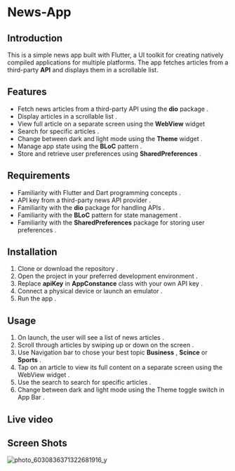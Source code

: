 # News-App

## Introduction
This is a simple news app built with Flutter, a UI toolkit for creating natively compiled applications for multiple platforms. The app fetches articles from a third-party **API** and displays them in a scrollable list.

## Features
- Fetch news articles from a third-party API using the **dio** package .
- Display articles in a scrollable list .
- View full article on a separate screen using the **WebView** widget
- Search for specific articles .
- Change between dark and light mode using the **Theme** widget .
- Manage app state using the **BLoC** pattern .
- Store and retrieve user preferences using **SharedPreferences** .

## Requirements
- Familiarity with Flutter and Dart programming concepts .
- API key from a third-party news API provider .
- Familiarity with the **dio** package for handling APIs .
- Familiarity with the **BLoC** pattern for state management . 
- Familiarity with the **SharedPreferences** package for storing user preferences .

## Installation
1. Clone or download the repository .
2. Open the project in your preferred development environment .
3. Replace **apiKey** in **AppConstance** class with your own API key .
4. Connect a physical device or launch an emulator .
5. Run the app .

## Usage
1. On launch, the user will see a list of news articles .
2. Scroll through articles by swiping up or down on the screen .
3. Use Navigation bar to chose your best topic **Business** , **Scince** or **Sports** .
4. Tap on an article to view its full content on a separate screen using the WebView widget . 
5. Use the search  to search for specific articles . 
6. Change between dark and light mode using the Theme toggle switch in App Bar .

## Live video 

## Screen Shots

![photo_6030836371322681916_y](https://user-images.githubusercontent.com/96302371/220892840-27195bb1-b461-44e9-a4b3-a0756d1bd530.png)





